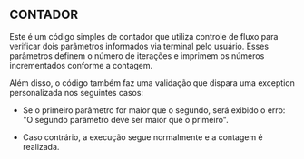 ## CONTADOR
Este é um código simples de contador que utiliza controle de fluxo para verificar dois parâmetros informados via terminal pelo usuário.
Esses parâmetros definem o número de iterações e imprimem os números incrementados conforme a contagem.

Além disso, o código também faz uma validação que dispara uma exception personalizada nos seguintes casos:
* Se o primeiro parâmetro for maior que o segundo, será exibido o erro: <br>
"O segundo parâmetro deve ser maior que o primeiro".

* Caso contrário, a execução segue normalmente e a contagem é realizada.

